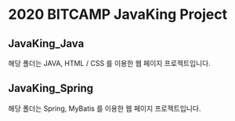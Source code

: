 # 2020 BITCAMP JavaKing Project

## JavaKing_Java
해당 폴더는 JAVA, HTML / CSS 를 이용한 웹 페이지 프로젝트입니다.

## JavaKing_Spring
해당 폴더는 Spring, MyBatis 를 이용한 웹 페이지 프로젝트입니다.
